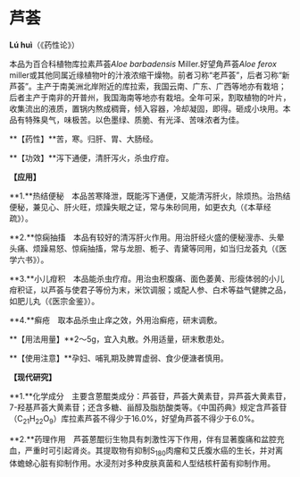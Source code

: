 # 芦荟

**Lú huì**（《药性论》）

本品为百合科植物库拉素芦荟*Aloe barbadensis* Miller.好望角芦荟*Aloe ferox* miller或其他同属近缘植物叶的汁液浓缩干燥物。前者习称“老芦荟”，后者习称“新芦荟”。主产于南美洲北岸附近的库拉索，我国云南、广东、广西等地亦有栽培；后者主产于南非的开普州，我国海南等地亦有栽培。全年可采，割取植物的叶片，收集流出的液质，置锅内熬成稠膏，倾入容器，冷却凝固，即得。砸成小块用。本品有特殊臭气，味极苦。以色墨绿、质脆、有光泽、苦味浓者为佳。

**【药性】**苦，寒。归肝、胃、大肠经。

**【功效】**泻下通便，清肝泻火，杀虫疗疳。

**【应用】**

**1.**热结便秘　本品苦寒降泄，既能泻下通便，又能清泻肝火，除烦热。治热结便秘，兼见心、肝火旺，烦躁失眠之证，常与朱砂同用，如更衣丸（《本草经疏》）。

**2.**惊痫抽搐　本品有较好的清泻肝火作用。用治肝经火盛的便秘溲赤、头晕头痛、烦躁易怒、惊痫抽搐，常与龙胆、栀子、青黛等同用，如当归龙荟丸（《医学六书》）。

**3.**小儿疳积　本品能杀虫疗疳。用治虫积腹痛、面色萎黄、形瘦体弱的小儿疳积证，以芦荟与使君子等份为末，米饮调服；或配人参、白术等益气健脾之品，如肥儿丸（《医宗金鉴》）。

**4.**癣疮　取本品杀虫止痒之效，外用治癣疮，研末调敷。

**【用法用量】**2～5g，宜入丸散。外用适量，研末敷患处。

**【使用注意】**孕妇、哺乳期及脾胃虚弱、食少便溏者慎用。

**【现代研究】**

**1.**化学成分　主要含蒽醌类成分：芦荟苷，芦荟大黄素苷，异芦荟大黄素苷，7-羟基芦荟大黄素苷；还含多糖、甾醇及脂肪酸类等。《中国药典》规定含芦荟苷（C<sub>21</sub>H<sub>22</sub>O<sub>9</sub>）库拉素芦荟不得少于16.0%，好望角芦荟不得少于6.0%。

**2.**药理作用　芦荟蒽醌衍生物具有刺激性泻下作用，伴有显著腹痛和盆腔充血，严重时可引起肾炎。其提取物有抑制S<sub>180</sub>肉瘤和艾氏腹水癌的生长，并对离体蟾蜍心脏有抑制作用。水浸剂对多种皮肤真菌和人型结核杆菌有抑制作用。